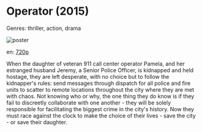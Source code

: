 # Operator (2015)

Genres: thriller, action, drama

![poster](http://image.tmdb.org/t/p/w500/3IPhLHyluVuMhojWTaVUmJVysqE.jpg)

en:
  [720p](magnet:?xt=urn:btih:c6c50331df56db3cf1a7f6b4d7a79c3078b6c016&dn=Operator+%282015%29+720p+BrRip+x264+-+YIFY&tr=udp%3A%2F%2Ftracker.openbittorrent.com%3A80%2Fannounce&tr=udp%3A%2F%2Fglotorrents.pw%3A6969%2Fannounce&tr=udp%3A%2F%2Ftracker.openbittorrent.com%3A80%2Fannounce&tr=udp%3A%2F%2Ftracker.opentrackr.org%3A1337%2Fannounce&tr=udp%3A%2F%2Fzer0day.to%3A1337%2Fannounce&tr=udp%3A%2F%2Ftracker.coppersurfer.tk%3A6969%2Fannounce)
  


When the daughter of veteran 911 call center operator Pamela, and her estranged husband Jeremy, a Senior Police Officer, is kidnapped and held hostage, they are left desperate, with no choice but to follow the kidnapper's rules: send messages through dispatch for all police and fire units to scatter to remote locations throughout the city where they are met with chaos. Not knowing who or why, the one thing they do know is if they fail to discreetly collaborate with one another - they will be solely responsible for facilitating the biggest crime in the city's history. Now they must race against the clock to make the choice of their lives - save the city - or save their daughter.